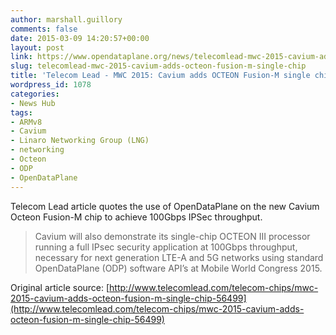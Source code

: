 ```yaml
---
author: marshall.guillory
comments: false
date: 2015-03-09 14:20:57+00:00
layout: post
link: https://www.opendataplane.org/news/telecomlead-mwc-2015-cavium-adds-octeon-fusion-m-single-chip/
slug: telecomlead-mwc-2015-cavium-adds-octeon-fusion-m-single-chip
title: 'Telecom Lead - MWC 2015: Cavium adds OCTEON Fusion-M single chip'
wordpress_id: 1078
categories:
- News Hub
tags:
- ARMv8
- Cavium
- Linaro Networking Group (LNG)
- networking
- Octeon
- ODP
- OpenDataPlane
---
```


Telecom Lead article quotes the use of OpenDataPlane on the new Cavium Octeon Fusion-M chip to achieve 100Gbps IPSec throughput.


<blockquote>
Cavium will also demonstrate its single-chip OCTEON III processor running a full IPsec security application at 100Gbps throughput, necessary for next generation LTE-A and 5G networks using standard OpenDataPlane (ODP) software API’s at Mobile World Congress 2015.
</blockquote>


Original article source: [http://www.telecomlead.com/telecom-chips/mwc-2015-cavium-adds-octeon-fusion-m-single-chip-56499](http://www.telecomlead.com/telecom-chips/mwc-2015-cavium-adds-octeon-fusion-m-single-chip-56499)
